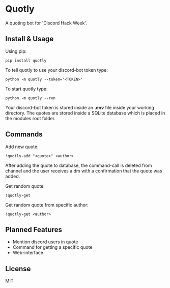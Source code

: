 # Quotly

A quoting bot for 'Discord Hack Week'.


## Install & Usage

Using pip:

    pip install quotly
    
To tell quotly to use your discord-bot token type:

    python -m quotly --token='<TOKEN>'
    
To start quotly type:

    python -m quotly --run
    
Your discord-bot token is stored inside an __.env__ file inside your working directory.
The quotes are stored inside a SQLite database which is placed in the modules root folder.

## Commands

Add new quote:

    !quotly-add "<quote>" <author>
    
After adding the quote to database, the command-call is deleted from channel and the user 
receives a dm with a confirmation that the quote was added.


Get random quote:

    !quotly-get
    
Get random quote from specific author:

    !quotly-get <author>
        

## Planned Features
* Mention discord users in quote
* Command for getting a specific quote
* Web-interface

## License
MIT